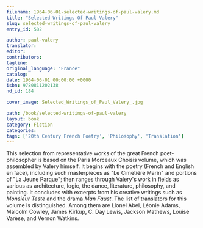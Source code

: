 ```yaml
---
filename: 1964-06-01-selected-writings-of-paul-valery.md
title: "Selected Writings Of Paul Valery"
slug: selected-writings-of-paul-valery
entry_id: 582

author: paul-valery
translator: 
editor: 
contributors: 
tagline: 
original_language: "France"
catalog: 
date: 1964-06-01 00:00:00 +0000 
isbn: 9780811202138
nd_id: 184

cover_image: Selected_Writings_of_Paul_Valery_.jpg

path: /book/selected-writings-of-paul-valery
layout: book
category: Fiction
categories: 
tags: ['20th Century French Poetry', 'Philosophy', 'Translation']
---
```

This selection from representative works of the great French poet-philosopher is based on the Paris Morceaux Choisis volume, which was assembled by Valery himself. It begins with the poetry (French and English en face), including such masterpieces as "Le Cimetiêre Marin" and portions of "La Jeune Parque"; then ranges through Valery's work in fields as various as architecture, logic, the dance, literature, philosophy, and painting. It concludes with excerpts from his creative writings such as *Monsieur Teste* and the drama *Man Faust*. The list of translators for this volume is distinguished. Among them are Lionel Abel, Léonie Adams, Malcolm Cowley, James Kirkup, C. Day Lewis, Jackson Mathews, Louise Varèse, and Vernon Watkins.





